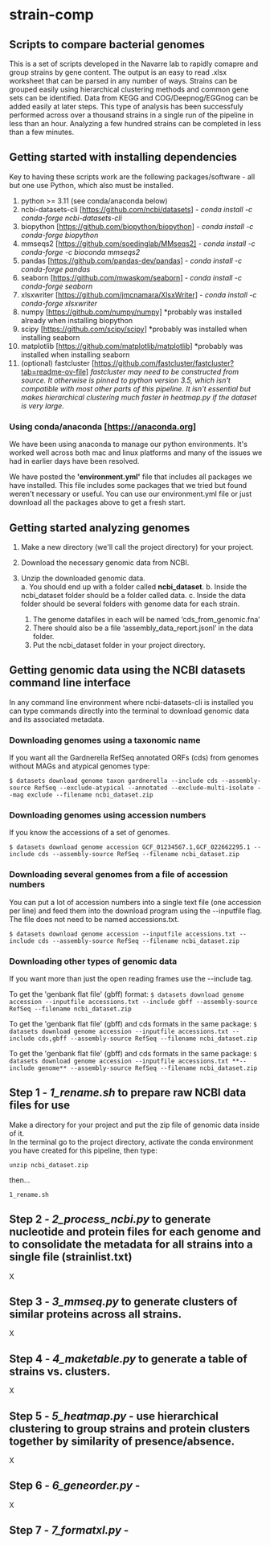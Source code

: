 # strain-comp
## Scripts to compare bacterial genomes

This is a set of scripts developed in the Navarre lab to rapidly comapre and group strains by gene content.  The output is an easy to read .xlsx worksheet that can be parsed in any number of ways.  Strains can be grouped easily using hierarchical clustering methods and common gene sets can be identified. Data from KEGG and COG/Deepnog/EGGnog can be added easily at later steps.  This type of analysis has been successfuly performed across over a thousand strains in a single run of the pipeline in less than an hour.  Analyzing a few hundred strains can be completed in less than a few minutes.

## Getting started with installing dependencies ##

Key to having these scripts work are the following packages/software - all but one use Python, which also must be installed.
  1. python >= 3.11 (see conda/anaconda below)
  2. ncbi-datasets-cli [https://github.com/ncbi/datasets] - _conda install -c conda-forge ncbi-datasets-cli_
  3. biopython [https://github.com/biopython/biopython] - _conda install -c conda-forge biopython_
  4. mmseqs2 [https://github.com/soedinglab/MMseqs2] - _conda install -c conda-forge -c bioconda mmseqs2_
  5. pandas [https://github.com/pandas-dev/pandas] - _conda install -c conda-forge pandas_
  6. seaborn [https://github.com/mwaskom/seaborn] - _conda install -c conda-forge seaborn_
  7. xlsxwriter [https://github.com/jmcnamara/XlsxWriter] - _conda install -c conda-forge xlsxwriter_
  8. numpy [https://github.com/numpy/numpy] *probably was installed already when installing biopython
  9. scipy [https://github.com/scipy/scipy] *probably was installed when installing seaborn
  10. matplotlib [https://github.com/matplotlib/matplotlib] *probably was installed when installing seaborn
  11. (optional) fastcluster [https://github.com/fastcluster/fastcluster?tab=readme-ov-file]  _fastcluster may need to be constructed from source.  It otherwise is pinned to python version 3.5, which isn't compatible with most other parts of this pipeline.  It isn't essential but makes hierarchical clustering much faster in heatmap.py if the dataset is very large._
      
### Using conda/anaconda [https://anaconda.org] ###
We have been using anaconda to manage our python environments.  It's worked well across both mac and linux platforms and many of the issues we had in earlier days have been resolved.

We have posted the **'environment.yml'** file that includes all packages we have installed.
This file includes some packages that we tried but found weren't necessary or useful.
You can use our environment.yml file or just download all the packages above to get a fresh start.


## Getting started analyzing genomes ##

1.	Make a new directory (we'll call the project directory) for your project.

2.	Download the necessary genomic data from NCBI.

5.	Unzip the downloaded genomic data.  
  a.	You should end up with a folder called **ncbi_dataset**.
  b.	Inside the ncbi_dataset folder should be a folder called data.
  c.	Inside the data folder should be several folders with genome data for each strain.
    1.	The genome datafiles in each will be named ‘cds_from_genomic.fna’
    2.	There should also be a file ‘assembly_data_report.jsonl’ in the data folder.
    3.	Put the ncbi_dataset folder in your project directory.


## Getting genomic data using the NCBI datasets command line interface
In any command line environment where ncbi-datasets-cli is installed you can type commands directly into the terminal to download genomic data and its associated metadata.

### Downloading genomes using a taxonomic name

If you want all the Gardnerella RefSeq annotated ORFs (cds) from genomes without MAGs and atypical genomes type:

  `$ datasets download genome taxon gardnerella --include cds --assembly-source RefSeq --exclude-atypical --annotated --exclude-multi-isolate --mag exclude --filename ncbi_dataset.zip`

### Downloading genomes using accession numbers

If you know the accessions of a set of genomes.

  `$ datasets download genome accession GCF_01234567.1,GCF_022662295.1 --include cds --assembly-source RefSeq --filename ncbi_dataset.zip`

### Downloading several genomes from a file of accession numbers ###

You can put a lot of accession numbers into a single text file (one accession per line) and feed them into the download program using the --inputfile flag.  The file does not need to be named accessions.txt.

 `$ datasets download genome accession --inputfile accessions.txt --include cds --assembly-source RefSeq --filename ncbi_dataset.zip`

### Downloading other types of genomic data ###
If you want more than just the open reading frames use the --include tag.

To get the 'genbank flat file' (gbff) format:
 `$ datasets download genome accession --inputfile accessions.txt --include gbff --assembly-source RefSeq --filename ncbi_dataset.zip`

To get the 'genbank flat file' (gbff) and cds formats in the same package:
 `$ datasets download genome accession --inputfile accessions.txt --include cds,gbff --assembly-source RefSeq --filename ncbi_dataset.zip`

To get the 'genbank flat file' (gbff) and cds formats in the same package:
 `$ datasets download genome accession --inputfile accessions.txt **--include genome** --assembly-source RefSeq --filename ncbi_dataset.zip`


## Step 1 - _1_rename.sh_ to prepare raw NCBI data files for use

Make a directory for your project and put the zip file of genomic data inside of it.  
In the terminal go to the project directory, activate the conda environment you have created for this pipeline, then type:

`unzip ncbi_dataset.zip`

then...

`1_rename.sh`


## Step 2 - _2_process_ncbi.py_ to generate nucleotide and protein files for each genome and to consolidate the metadata for all strains into a single file (strainlist.txt)

X

## Step 3 - _3_mmseq.py_ to generate clusters of similar proteins across all strains. 

X

## Step 4 - _4_maketable.py_ to generate a table of strains vs. clusters.

X

## Step 5 - _5_heatmap.py_ - use hierarchical clustering to group strains and protein clusters together by similarity of presence/absence. 

X

## Step 6 - _6_geneorder.py_ -

X

## Step 7 - _7_formatxl.py_ -

